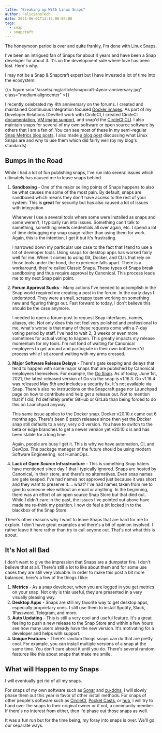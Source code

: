 ```yaml
---
title: "Breaking up With Linux Snaps"
author: FelicianoTech
date: 2021-06-01T13:15:00-04:00
tags:
  - snap
  - snapcraft
---
```

The honeymoon period is over and quite frankly, I'm done with Linux Snaps.

I've been an intrigued fan of Snaps for about 4 years and have been a Snap developer for about 3.
It's on the development side where love has been lost.
Here's why.

<!--more-->

I may not be a Snap & Snapcraft expert but I have invested a lot of time into the ecosystem.

{{< figure src="/assets/img/article/snapcraft-4year-anniversary.jpg" class="medium aligncenter" >}}

I recently celebrated my 4th anniversary on the forums.
I created and maintained Continuous Integration focused [Docker images](https://hub.docker.com/r/cibuilds/snapcraft).
As part of my Developer Relations (DevRel) work with CircleCI, I created CircleCI [documentation](https://circleci.com/docs/2.0/build-publish-snap-packages/), [VM image support](https://discuss.circleci.com/t/linux-machine-executor-images-october-q4-update/37847?u=felicianotech), and snap'd the [CircleCI CLI](https://snapcraft.io/circleci).
I also maintain snaps for several of my own software or open source software by others that I am a fan of.
You can see most of these in my semi-regular [Snap Metrics blog posts](https://www.feliciano.tech/blog/november-2020-snap-metrics/).
I also made [a blog post](https://www.feliciano.tech/blog/what-are-linux-snap-packages-why-use-them/) discussing what Linux Snaps are and why to use them which did fairly well (by my blog's standards).


## Bumps in the Road

While I had a lot of fun publishing snaps, I've run into several issues which ultimately has caused me to leave snaps behind.

1. **Sandboxing** - One of the major selling points of Snaps happens to also be what causes me some of the most pain.
By default, snaps are sandboxed which means they don't have access to the rest of your system.
This is **great** for security but has also caused a lot of issues with integration.
    
	Whenever I use a several tools where some were installed as snaps and some weren't, I typically run into issues.
Something can't talk to something, something needs credentials all over again, etc.
I spend a lot of time debugging my snap usage rather than using them for work.
Again, this is the intention, I get it but it's frustrating.

    I narrowed down my particular use case to the fact that I tend to use a lot of developer tools.
Using snaps for desktop apps has worked fairly well for me.
When it comes to using Git, Docker, and CLIs that rely on those tools under the hood, the experience falls apart.
There is a workaround, they're called Classic Snaps.
These types of Snaps break sandboxing and thus require approval by Canonical.
This process leads me to my next Snap pain point.
1. **Forum Approval Sucks** - Many actions I've needed to accomplish in the Snap world required me creating a post in the forum.
In the early days I understood.
They were a small, scrappy team working on something new and figuring things out.
Fast forward to today, I don't believe this should be the case anymore.

    I needed to open a forum post to request Snap interfaces, names, aliases, etc.
Not only does this not feel very polished and professional to me, what's worse is that many of these requests come with a 7-day voting period by staff.
I've had to wait 2, 3 weeks or even more sometimes for actual voting to happen.
This greatly impacts my release momentum for my tools.
I'm not fond of waiting for Canonical employees to get around and participate in their own bottleneck'd process while I sit around waiting with my arms crossed.
1. **Major Software Release Delays** - There's gate keeping and delays that tend to happen with some major snaps that are published by Canonical employees themselves.
For example, the [Go Snap](https://snapcraft.io/go).
As of today, June 1st, 2021, the latest released version of Go via the snap is v1.16.3.
Go v1.16.4 was released May 6th and includes a security fix.
It's not available via Snap.
There's also no instructions on the Snapcraft page nor Launchpad page on how to contribute and help get a release out.
Not to mention that if I did, I'd definitely prefer GitHub or GitLab than being forced to do this on Launchpad anyway.

    This same issue applies to the Docker snap.
	Docker v20.10.x came out 6 months ago.
	There's been 6 patch releases since then yet the Docker snap still defaults to a very, very old version.
	You have to switch to the beta or edge branches to get a newer version yet v20.10.x is and has been stable for a long time.

	Again, people are busy I get it.
	This is why we have automation, CI, and DevOps.
	The package manager of the future should be using modern Software Engineering, not HumanOps.
1. **Lack of Open Source Infrastructure** - This is something Snap haters have mentioned since day 1 that I typically ignored.
Snaps are hosted by Canonical, in their store, and there's no alternatives.
Even snap names are gate keeped.
I've had names not approved just because it was short and they want to preserve it.... what?
I've had names taken from me to give to someone else without an email or anything.
In the beginning, there was an effort of an open source Snap Store but that died out.
While I didn't care in the past, the issues I've pointed out above have made me re-think my position.
I now do feel a bit locked in to the blackbox of the Snap Store.

There's other reasons why I want to leave Snaps that are hard for me to explain.
I don't have great examples and there's a bit of opinion involved.
I rather leave it here rather than try to call anyone out.
That's not what this is about.


## It's Not all Bad

I don't want to give the impression that Snaps are a dumpster fire.
I don't believe that at all.
There's still a lot to like about them and for some use cases they are still very valuable.
In order to make this post a bit more balanced, here's a few of the things I like:

1. **Metrics** - As a snap developer, when you are logged in you get metrics on your snap.
Not only is this useful, they are presented in a very visually pleasing way.
1. **Desktop Apps** - Snaps are still my favorite way to get desktop apps, especially proprietary ones.
I still use them to install Spotify, Slack, 1Password, Telegram, and more.
1. **Auto Updating** - This is still a very cool and useful feature.
It's a great feeling to push a new release to the Snap Store and within a few hours see how many users already have the new version.
It's motivating for a developer and helps with support.
1. **Unique Features** - There's random things snaps can do that are pretty cool.
For example, you can install multiple versions of a snap at the same time.
You don't care about it until you do.
There's several random features like this about snaps that make me smile.


## What will Happen to my Snaps

I will eventually get rid of all my snaps.

For snaps of my own software such as [Sonar](https://snapcraft.io/sonar) and [cu-ddns](https://snapcraft.io/cu-ddns), I will slowly phase them out this year in favor of other install methods.
For snaps of other people's software such as [CircleCI](https://snapcraft.io/circleci), [Pocket Casts](https://snapcraft.io/pocket-casts), or [hub](https://snapcraft.io/hub), I will try to hand over the snaps to their original owner or if not, a community member.
If there's no interest from either, then I'd phase out those snaps as well.

It was a fun run but for the time being, my foray into snaps is over.
We'll go our separate ways.

